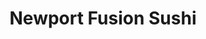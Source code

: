 ---
layout: place
title: "Newport Fusion Sushi"
permalink: /california/newport-beach/newport-fusion-sushi.html
stateAbbr: CA
stateName: California
cityName: Newport Beach
seo:
  name: "Newport Fusion Sushi"
  type: Restaurant
  links: https://newportfusionsushi.com/
description: "Unique sushi preparations & Japanese entrees served in an intimate space with contemporary decor. Newport Fusion Sushi serves delicious sushi in Newport Beach, California. Try fresh Japanese dishes for a great dining experience. Available for takeout, delivery, lunch, and dinner."
place_id: ChIJb7SktzPn3IAReDAzqjXkh6M
photos:
  - name: >-
      places/ChIJb7SktzPn3IAReDAzqjXkh6M/photos/AeeoHcLR4SN2YDRkusmogpHi_BLmmseLgg7PifvtQuXgNHuhSPPBFUlva9sE5VO2Tv0uJZIgWZajVC19m0JoPEAsmLlzIe-UH3_jZyLynnOIRiMggiQkJ5kowVnZMHFFLmDxs6EsE9I6J7MaQDCQ5ftnxBukGPlU594j8UFDvmQzOe3rzXqww_JxV-65FKjWW68i2LCn_6_wQM1imT7pmV1beh8LRIy5jsltbz39JG5vOIhKirxHs2RmxFO1wgL8eHfXcLguqwnuuT5Ss0o5iF9wS3eFZVquSkKbWe2oMdKVVzXfIOWj_WPNE8tS-e9uYFJd646BDIA0VmzZ0zK-4QS_QT5VqI4sk2EH8J1BtENYidQwga5Hlt2IFaIbFFDZPAz2cBc1JowT2NuD9AR5P-vae0AQTmjQRfX85e8XmyKB4Jo
    widthPx: 4000
    heightPx: 2252
    authorAttributions:
      - displayName: Chanho PAK
        uri: https://maps.google.com/maps/contrib/103266017348282304001
        photoUri: >-
          https://lh3.googleusercontent.com/a-/ALV-UjXjviEFoK74UziKyT5p2Zy6d6ow-2wxNmX20QEyZDdNHA7QSjU7oQ=s100-p-k-no-mo
    flagContentUri: >-
      https://www.google.com/local/imagery/report/?cb_client=maps_api_places.places_api&image_key=!1e10!2sCIHM0ogKEICAgMDAq7rqCw&hl=en-US
    googleMapsUri: >-
      https://www.google.com/maps/place//data=!3m4!1e2!3m2!1sCIHM0ogKEICAgMDAq7rqCw!2e10!4m2!3m1!1s0x80dce733b7a4b46f:0xa387e435aa333078
  - name: >-
      places/ChIJb7SktzPn3IAReDAzqjXkh6M/photos/AeeoHcLmEn01ufIi99_mp5VQp7yCUCdICICC_0OKoCli4zgBo00Cz6L29jxY7dF4ODqTrqV3HS6lMQequI80RjN__nnSyAi5_tVwmlJ8QVy6w6RgJI64owuQCTfNdE5YYHUSBhdsUH3jUzilK6lLEamp7e5T4wxEVSTcqBxMIQOcWLpnsrxFt29V0gsVvUGamXM9pR_YjM8NPI-wgDpKMXAbSf4I8h8XyRx35Mz6EJ5cXhzvEaMwjc_Ep7edudZDBAups2oQbEa9_T-Vkk6-3IbN9kHPgCWOZx0mWFCmPQ7r9oxI7Q
    widthPx: 1081
    heightPx: 1440
    authorAttributions:
      - displayName: Newport Fusion Sushi
        uri: https://maps.google.com/maps/contrib/115267055261586383223
        photoUri: >-
          https://lh3.googleusercontent.com/a/ACg8ocICMqtM_38Eb8HSFbaNZhcy23Db18TLc2TtRintLCOsY8p9aw=s100-p-k-no-mo
    flagContentUri: >-
      https://www.google.com/local/imagery/report/?cb_client=maps_api_places.places_api&image_key=!1e10!2sAF1QipPSmL4gaNCzzgJcl2VQu0CfvYKeOWx0KiP70t3R&hl=en-US
    googleMapsUri: >-
      https://www.google.com/maps/place//data=!3m4!1e2!3m2!1sAF1QipPSmL4gaNCzzgJcl2VQu0CfvYKeOWx0KiP70t3R!2e10!4m2!3m1!1s0x80dce733b7a4b46f:0xa387e435aa333078
  - name: >-
      places/ChIJb7SktzPn3IAReDAzqjXkh6M/photos/AeeoHcLp_PwCQf8hUUbcloJl-4VvLN_EQS7ts1nekqAlsZdMPRJWewCbGER6L_yAjbRxywrvpCYzfrQChz3vogMbkPD9bG7fDkBBL-sqltC16_Bk26hdAlHGDRsNqkEQA392hBjZtbza_9sIWFmICM0EKUP_ozHX_cYv6w8em_1BIzUMAMcNpzbkRteGla_TyNIRGRp_7er77FGrpewvW5aXsfb2wPGgf4Iy15IVgrb6uF6NYJ-kFadC0DcLyF2XOyLUvmM7HW5vBzTND2ffIuK-7UxyahcDDKx7nylIppYdNmlILsZ0UrhVA5KhITDZO5L_-OP6QR0h9IScGWC723BB4MnkPNSTUSQXjvndhquQLeabrF7BuQiUNTWbJZBuanMnjbfQetKP2PLCq_7zmyvaRiaD21C3Yq_X4I25OcbZd3C8ako
    widthPx: 4032
    heightPx: 3024
    authorAttributions:
      - displayName: Leah Berry
        uri: https://maps.google.com/maps/contrib/115267166095069524383
        photoUri: >-
          https://lh3.googleusercontent.com/a/ACg8ocIdo3Gx6hEJ8ty5QARne-aij3renk46o08d5eYrd2dwGMi8rg=s100-p-k-no-mo
    flagContentUri: >-
      https://www.google.com/local/imagery/report/?cb_client=maps_api_places.places_api&image_key=!1e10!2sCIHM0ogKEICAgID7mY79iwE&hl=en-US
    googleMapsUri: >-
      https://www.google.com/maps/place//data=!3m4!1e2!3m2!1sCIHM0ogKEICAgID7mY79iwE!2e10!4m2!3m1!1s0x80dce733b7a4b46f:0xa387e435aa333078
  - name: >-
      places/ChIJb7SktzPn3IAReDAzqjXkh6M/photos/AeeoHcLJZIZ1_8Izownm-UlyOwcwRLtjcnQE9fMYVSJc6QhljS9l9tptz9notS9Q5yfBVxKlNtZLuMpB5wNdkefqr7vyG1PjxMYnJbmdQTSAr90taLT7PxYnbRVa2_b2n17hIx0WBubw9VPH3IvmGiL7UWELq6zXSJ0q9Y_9sdQ9IKUETAnaSh8ylBVFPbLk7_o_5BpNitYMpnGNCsX3vylgMFALAgr6B-s1w5LG3k8v2M2HH0f-Nv9ocjln8tfCDQdYc_A5RzavowaAvKRsroU4TEKHM71t10So48gPATqNHQEsU9_gEPEbkjOMCm5A3waRSCmdQLGFaMdOPoM5JyAcjbooE4xY4UneF7P3KdEKBunsz_tlbJNtilw3Ky3asGpqDCzjl2meouOOw8o0OuNEgiXx4T7FMzLeF6EI7XScdbxo7cDx
    widthPx: 3264
    heightPx: 2448
    authorAttributions:
      - displayName: Soonuk Seol
        uri: https://maps.google.com/maps/contrib/108247923289497668686
        photoUri: >-
          https://lh3.googleusercontent.com/a/ACg8ocJRd8mczbj-bc-_AvpWhOCoDnVBp9Agt0FMPxCUyM1x7B7hVA=s100-p-k-no-mo
    flagContentUri: >-
      https://www.google.com/local/imagery/report/?cb_client=maps_api_places.places_api&image_key=!1e10!2sCIHM0ogKEICAgID4r57XvwE&hl=en-US
    googleMapsUri: >-
      https://www.google.com/maps/place//data=!3m4!1e2!3m2!1sCIHM0ogKEICAgID4r57XvwE!2e10!4m2!3m1!1s0x80dce733b7a4b46f:0xa387e435aa333078
  - name: >-
      places/ChIJb7SktzPn3IAReDAzqjXkh6M/photos/AeeoHcKUkMDUkv_7zw56UgNhaxd2OHrG40rgVuKQddGSU5hiucuGbHxKa2KNpkwxMkJNDoxP4vJaYG2R6FF7Cbwvw3oSBOOBrr_nYbJRA5ZV2US-AKrbTd95eSkP98mJXUjSH6SrlZbmaTFp0dG36EWzAeQFdb9AMm0Edd3Kp0eHZAq8MOc889c-BsfcGgVozCOVpGGaEjIF551pIToDwQ9TUai_yTCQ9lP2dKvvSNsZrYpxeZ0ABEZ5CFEqONfrRbuaSyjmumtyQcBM0ci-4J2BE4TYgeeB-0IzR0oDpJZJbWMCBQ
    widthPx: 4032
    heightPx: 3024
    authorAttributions:
      - displayName: Newport Fusion Sushi
        uri: https://maps.google.com/maps/contrib/115267055261586383223
        photoUri: >-
          https://lh3.googleusercontent.com/a/ACg8ocICMqtM_38Eb8HSFbaNZhcy23Db18TLc2TtRintLCOsY8p9aw=s100-p-k-no-mo
    flagContentUri: >-
      https://www.google.com/local/imagery/report/?cb_client=maps_api_places.places_api&image_key=!1e10!2sAF1QipPzg9mbKy1GQGC9Iq1vHjYiT5Jj9yOxJW3acsil&hl=en-US
    googleMapsUri: >-
      https://www.google.com/maps/place//data=!3m4!1e2!3m2!1sAF1QipPzg9mbKy1GQGC9Iq1vHjYiT5Jj9yOxJW3acsil!2e10!4m2!3m1!1s0x80dce733b7a4b46f:0xa387e435aa333078
  - name: >-
      places/ChIJb7SktzPn3IAReDAzqjXkh6M/photos/AeeoHcIh7NS5pNwF3C-7uUtvaASiDqLmbDx3hWgOTJG5_zuqjdPurxvDa1e87itEVbdUGV-OQ5LJ44ZOCrV2Ab_qPceRyakLHBcduSzJN3GBpSFC5FNMG3CdD05nHVfbFQ2i6sBbha4gCbZjeS1ai5HqJcwn3veKsbvLfCzM8CmXGnp7bdrWEN_SppHo3mgfzGGlvQTlHgpuD5rqq5wcOhdTVzD0KbbeTTtEzgiZJJvw_Tj81nVybihkwfyXKqFIiTmxNuAe77QGt1s__MqyySHsmRI7dDawkUlRN9mxwLpE1oid2OEWcQV9kfKQJhrz5UdaQSdrvnZvXCMJXHrD5IVympP8ixvRto4S9R-ntCrhCt0B1B67tPuDfzhL9fmaPVhGHoil80epeQ2OISIgUGrmfwbll1NwBDx53Az18xB2GYRsSQ
    widthPx: 3024
    heightPx: 4032
    authorAttributions:
      - displayName: George Jia
        uri: https://maps.google.com/maps/contrib/112653133619351293786
        photoUri: >-
          https://lh3.googleusercontent.com/a/ACg8ocIcxxwoNOKxUaCDaQa4Cydp3AK7UZk-t8qqbWPNNzRbEk9zLA=s100-p-k-no-mo
    flagContentUri: >-
      https://www.google.com/local/imagery/report/?cb_client=maps_api_places.places_api&image_key=!1e10!2sCIHM0ogKEICAgIDuuYjmOw&hl=en-US
    googleMapsUri: >-
      https://www.google.com/maps/place//data=!3m4!1e2!3m2!1sCIHM0ogKEICAgIDuuYjmOw!2e10!4m2!3m1!1s0x80dce733b7a4b46f:0xa387e435aa333078
  - name: >-
      places/ChIJb7SktzPn3IAReDAzqjXkh6M/photos/AeeoHcKZsncR5S_jrUEgpJm_IE3l8jMXkTVIv2syrIyD2Q6ZUBt_B713OT06g4n0eUzwW_guYI9KX96pOXnw5D6yS8q_ohyF-TrXu_kjjsV48WIEdVEJOnxziNPAePaTz9UnqRKgYYsRMrL_4eU7qvZ1EQvK4iSP1Lq84s6d-HVC5sskNp2mcvFuSseW97PgrZTP8iHu5ir4BpvLj6ZG23MzkIPiATbQ2U3lRj8fbSM6vk68KG_OyEelUfkHbb695Cese5OyiWBx8-ugYSMK7IASC2-3feNlREhKCftx2DcUaPKaNxickzk3dM9SiP4188TX6VDadGXC2Ftr7nbsKz6ovqzJyS4cNvHWbUC9ONKqh3d0ZWauYpWMNtizAHH7VyQ0MKuhBNUKzS8RIjxg3E1wNpyjRrW8qjfFVgQt4Av80JyrUuST
    widthPx: 3600
    heightPx: 4800
    authorAttributions:
      - displayName: Kaitlynn Thompson
        uri: https://maps.google.com/maps/contrib/112705628064625548843
        photoUri: >-
          https://lh3.googleusercontent.com/a-/ALV-UjUJYU2_eWEX4UvZaZNGi16-1wCdMzDPvE1Pa_3G25N06zJztAEEEQ=s100-p-k-no-mo
    flagContentUri: >-
      https://www.google.com/local/imagery/report/?cb_client=maps_api_places.places_api&image_key=!1e10!2sCIHM0ogKEICAgIDTsJKf8wE&hl=en-US
    googleMapsUri: >-
      https://www.google.com/maps/place//data=!3m4!1e2!3m2!1sCIHM0ogKEICAgIDTsJKf8wE!2e10!4m2!3m1!1s0x80dce733b7a4b46f:0xa387e435aa333078
  - name: >-
      places/ChIJb7SktzPn3IAReDAzqjXkh6M/photos/AeeoHcLPPqCclqBim_sRlRyJG8xevIqUPigoOkns1_n8eiucvVi6Nlgrtgk_jumDyrXhYvO7wF4VQPJVzcB97LmlmRnSDgTJ3KObbf22ytk2zJpoWOtWz6XP6cjhODf2TsLMBQWLvSyPfgUfKVgeS4ylTNX2gs7qcIetqTEoYZmI5ao_ceZKmNXhUkkDGCHI78quUM45hqMvp4-YufgPbVNAY_IRwslNGtdVqocwAh6lXhJcVI3BNMr4VOq4UwP1n8mMEnY2h82BvGWeZIzWi_LluRkjGegi6y6wLAxXztQbejdQF0JUz3F_WMwm-K6H1bQLk_hkI8e0bzprPK_7ttf_YTj4fVonTFcJd5e8MJdFsuTNWQ2uDUjv26ZfMgx-QtDl6vpNeLeskXBpv8vHopVMGlHbFZwtkFM7bByOn0Aa6Kg
    widthPx: 3000
    heightPx: 4000
    authorAttributions:
      - displayName: Saul Caceres
        uri: https://maps.google.com/maps/contrib/106415254602395504091
        photoUri: >-
          https://lh3.googleusercontent.com/a-/ALV-UjUdyHhde8IfgPuHJ9gvGeAFEzd-BPFsOSHbqLPw37sH-9oo7UU5=s100-p-k-no-mo
    flagContentUri: >-
      https://www.google.com/local/imagery/report/?cb_client=maps_api_places.places_api&image_key=!1e10!2sCIHM0ogKEICAgID_-63McA&hl=en-US
    googleMapsUri: >-
      https://www.google.com/maps/place//data=!3m4!1e2!3m2!1sCIHM0ogKEICAgID_-63McA!2e10!4m2!3m1!1s0x80dce733b7a4b46f:0xa387e435aa333078
  - name: >-
      places/ChIJb7SktzPn3IAReDAzqjXkh6M/photos/AeeoHcJHk8nFJw1cRDpJ1PxLRka6HOs5p0Fy_nxctF_0dWm8fkQXdTUw2fgcNjyIh2nPpamyq8ZwJluPiSMKvBPFCyUh_BcYueyw5UFGNxRg7MH9pIrXVNfGsZjWv-9k59b3Ec12AiGQH25siisf8gOjEDOx6oM4ZaSzinWqRhZ3JJ14s2kFJZaJ2KliCVjhiNr8YwPD4v0zP351zpZoAeCEGkzt5H26FIn_lbKWKNk0aYSBMRsTgxUo1NRQZcY0yWJ5xxVu49LaAlsMHp_LW7cPmL1Itfnxn-PfZ2UvInX4nJI3IzXISGF3dS4YPq86m7TrCT6o0Hy7I8sJm00vpm06zN4m8RnKh9VrNKF0ErhT-zStBJFZSd6PdsuiVSDFvgLseC7cAqsjg_fddEMnMDD_tQfloRf7J3VvQFUg-Atfi68anr5j
    widthPx: 4800
    heightPx: 3600
    authorAttributions:
      - displayName: Kaitlynn Thompson
        uri: https://maps.google.com/maps/contrib/112705628064625548843
        photoUri: >-
          https://lh3.googleusercontent.com/a-/ALV-UjUJYU2_eWEX4UvZaZNGi16-1wCdMzDPvE1Pa_3G25N06zJztAEEEQ=s100-p-k-no-mo
    flagContentUri: >-
      https://www.google.com/local/imagery/report/?cb_client=maps_api_places.places_api&image_key=!1e10!2sCIHM0ogKEICAgIDTsJKf0wE&hl=en-US
    googleMapsUri: >-
      https://www.google.com/maps/place//data=!3m4!1e2!3m2!1sCIHM0ogKEICAgIDTsJKf0wE!2e10!4m2!3m1!1s0x80dce733b7a4b46f:0xa387e435aa333078
  - name: >-
      places/ChIJb7SktzPn3IAReDAzqjXkh6M/photos/AeeoHcJE3dosYG0yUL5GGKAL7BmDKLNbYuX-yPWv-W7KqquT9PvnkOOInAtZg92Zrf28ZhtbLNIjDmnkl2OQRFzuyey5iELYTZ1iLqvhA4xCCgXyt2X0VaO1nGmJRR4t7VpXzLwwu7LeU5j61Xm77iCg8Mov4RXVbirjwEcr1q3NUuSqEs6bQXgdziMiJDJ176d64nCQ0NnWkyUTQIIM8E5rbgVxkXD9Kyt3FMRBVEqIQHwsY10iJmYE0DMVfoPx9AnH5K2hzToxm8ccivcAZJEYYXV58cZDEZQtAGe7SfpysXCGa-jVWByWfuL_8wv3HuWBYTonxSnNi7vvelTrOEpMTBrH3GTEq78AWUY8OI_MjczX2u-WzDpoVu4sKQJS9Y4OD1U9Y52sMG3x4liwqf-1u-teg3DW3kdBobh4hFjseXbObZc
    widthPx: 4032
    heightPx: 3024
    authorAttributions:
      - displayName: Dang Tran
        uri: https://maps.google.com/maps/contrib/110148385667932036737
        photoUri: >-
          https://lh3.googleusercontent.com/a-/ALV-UjXfz80GBOooWVXY-qPLZu9PEwqJ4UXm3YwACol6TlsqDTvQzIho=s100-p-k-no-mo
    flagContentUri: >-
      https://www.google.com/local/imagery/report/?cb_client=maps_api_places.places_api&image_key=!1e10!2sCIHM0ogKEICAgICkiO_-rAE&hl=en-US
    googleMapsUri: >-
      https://www.google.com/maps/place//data=!3m4!1e2!3m2!1sCIHM0ogKEICAgICkiO_-rAE!2e10!4m2!3m1!1s0x80dce733b7a4b46f:0xa387e435aa333078
address: 21135 Newport Coast Dr, Newport Beach, CA 92657, USA
street: 21135 Newport Coast Dr
city: Newport Beach
state: CA
zip: '92657'
country: USA
neighborhood: Newport Coast
latitude: '33.608211'
longitude: '-117.826767'
accessibility_options:
  wheelchairAccessibleParking: true
  wheelchairAccessibleEntrance: true
  wheelchairAccessibleRestroom: true
  wheelchairAccessibleSeating: true
business_status: OPERATIONAL
name: Newport Fusion Sushi
google_maps_links:
  directionsUri: >-
    https://www.google.com/maps/dir//''/data=!4m7!4m6!1m1!4e2!1m2!1m1!1s0x80dce733b7a4b46f:0xa387e435aa333078!3e0
  placeUri: https://maps.google.com/?cid=11783637869178073208
  writeAReviewUri: >-
    https://www.google.com/maps/place//data=!4m3!3m2!1s0x80dce733b7a4b46f:0xa387e435aa333078!12e1
  reviewsUri: >-
    https://www.google.com/maps/place//data=!4m4!3m3!1s0x80dce733b7a4b46f:0xa387e435aa333078!9m1!1b1
  photosUri: >-
    https://www.google.com/maps/place//data=!4m3!3m2!1s0x80dce733b7a4b46f:0xa387e435aa333078!10e5
primary_type: Sushi Restaurant
opening_hours:
  regular: null
  current: null
secondary_opening_hours:
  regular:
    weekdayDescriptions: null
    type: null
  current:
    weekdayDescriptions: null
    type: null
phone: (949) 721-5884
price_level: null
price_range: null
rating: '4.5'
rating_count: 105
website: https://newportfusionsushi.com/
reviews:
  - name: >-
      places/ChIJb7SktzPn3IAReDAzqjXkh6M/reviews/ChdDSUhNMG9nS0VJQ0FnSUQzanI2SGdnRRAB
    relativePublishTimeDescription: 4 months ago
    rating: 5
    text:
      text: >-
        Absolutely delicious! This is some of the best sushi I’ve had, not to
        mention the wonderful atmosphere and friendly staff. The food came out
        super quick but I think we may have eaten it even faster. We’ll be back
        for more!
      languageCode: en
    originalText:
      text: >-
        Absolutely delicious! This is some of the best sushi I’ve had, not to
        mention the wonderful atmosphere and friendly staff. The food came out
        super quick but I think we may have eaten it even faster. We’ll be back
        for more!
      languageCode: en
    authorAttribution:
      displayName: Megan Marinchak
      uri: https://www.google.com/maps/contrib/105504070483767708054/reviews
      photoUri: >-
        https://lh3.googleusercontent.com/a/ACg8ocKlNyCVmXigquRPCdPqsiC_doump1lXyJoq6nbkCIqIFp2NOg=s128-c0x00000000-cc-rp-mo
    publishTime: '2024-11-15T04:07:08.953696Z'
    flagContentUri: >-
      https://www.google.com/local/review/rap/report?postId=ChdDSUhNMG9nS0VJQ0FnSUQzanI2SGdnRRAB&d=17924085&t=1
    googleMapsUri: >-
      https://www.google.com/maps/reviews/data=!4m6!14m5!1m4!2m3!1sChdDSUhNMG9nS0VJQ0FnSUQzanI2SGdnRRAB!2m1!1s0x80dce733b7a4b46f:0xa387e435aa333078
  - name: >-
      places/ChIJb7SktzPn3IAReDAzqjXkh6M/reviews/ChdDSUhNMG9nS0VJQ0FnSURUc0pLZnd3RRAB
    relativePublishTimeDescription: 10 months ago
    rating: 5
    text:
      text: >-
        COME HERE!!! Could not recommend more. We came here twice in one week
        and will come anytime we’re in Newport. Our server was so nice and
        recognized us the second time we came in. They even catered to my little
        siblings who just wanted tons of cucumber rolls. The fish is so fresh.
        Each roll had a perfect balance of ingredients, the right amount of
        sauce (aka a lot), a great crunch, and overall quality you can taste.
        Our order came out super fast (even on a busy Friday night).They also
        have great options for or non sushi eaters. Make sure to stop by!
      languageCode: en
    originalText:
      text: >-
        COME HERE!!! Could not recommend more. We came here twice in one week
        and will come anytime we’re in Newport. Our server was so nice and
        recognized us the second time we came in. They even catered to my little
        siblings who just wanted tons of cucumber rolls. The fish is so fresh.
        Each roll had a perfect balance of ingredients, the right amount of
        sauce (aka a lot), a great crunch, and overall quality you can taste.
        Our order came out super fast (even on a busy Friday night).They also
        have great options for or non sushi eaters. Make sure to stop by!
      languageCode: en
    authorAttribution:
      displayName: Kaitlynn Thompson
      uri: https://www.google.com/maps/contrib/112705628064625548843/reviews
      photoUri: >-
        https://lh3.googleusercontent.com/a-/ALV-UjUJYU2_eWEX4UvZaZNGi16-1wCdMzDPvE1Pa_3G25N06zJztAEEEQ=s128-c0x00000000-cc-rp-mo-ba3
    publishTime: '2024-05-21T16:21:57.176660Z'
    flagContentUri: >-
      https://www.google.com/local/review/rap/report?postId=ChdDSUhNMG9nS0VJQ0FnSURUc0pLZnd3RRAB&d=17924085&t=1
    googleMapsUri: >-
      https://www.google.com/maps/reviews/data=!4m6!14m5!1m4!2m3!1sChdDSUhNMG9nS0VJQ0FnSURUc0pLZnd3RRAB!2m1!1s0x80dce733b7a4b46f:0xa387e435aa333078
  - name: >-
      places/ChIJb7SktzPn3IAReDAzqjXkh6M/reviews/ChZDSUhNMG9nS0VJQ0FnSUNYay1ITk9BEAE
    relativePublishTimeDescription: 5 months ago
    rating: 5
    text:
      text: >-
        My new go to place for sushi! Food was fantastic from start to finish.
        Not sure about another review stating they don't serve ginger/Wasabi. We
        were promptly brought a generous portion of both. The waiters were all
        super friendly and welcoming as well as the sushi chefs.  Jinbei roll
        (pictured) was phenomenal. I will definitely be back!
      languageCode: en
    originalText:
      text: >-
        My new go to place for sushi! Food was fantastic from start to finish.
        Not sure about another review stating they don't serve ginger/Wasabi. We
        were promptly brought a generous portion of both. The waiters were all
        super friendly and welcoming as well as the sushi chefs.  Jinbei roll
        (pictured) was phenomenal. I will definitely be back!
      languageCode: en
    authorAttribution:
      displayName: Nat
      uri: https://www.google.com/maps/contrib/110772030229801676855/reviews
      photoUri: >-
        https://lh3.googleusercontent.com/a-/ALV-UjW5EZgFkdXDZuZSg0u5R1odMJt9Q-IJ3M4YwANkmqsSYJeoCV2qZg=s128-c0x00000000-cc-rp-mo
    publishTime: '2024-10-20T05:38:52.903190Z'
    flagContentUri: >-
      https://www.google.com/local/review/rap/report?postId=ChZDSUhNMG9nS0VJQ0FnSUNYay1ITk9BEAE&d=17924085&t=1
    googleMapsUri: >-
      https://www.google.com/maps/reviews/data=!4m6!14m5!1m4!2m3!1sChZDSUhNMG9nS0VJQ0FnSUNYay1ITk9BEAE!2m1!1s0x80dce733b7a4b46f:0xa387e435aa333078
  - name: >-
      places/ChIJb7SktzPn3IAReDAzqjXkh6M/reviews/ChZDSUhNMG9nS0VJQ0FnSUMwX2FmUU93EAE
    relativePublishTimeDescription: 5 years ago
    rating: 5
    text:
      text: >-
        We are a big sushi lovers but also very picky. We came on Sunday
        afternoon and were able to get a table right away. Welcoming place.
        Great and fast service. Friendly staff. Food was pretty good too.
        Nothing can top our sushi experience in Japan but would give about 9
        stars out of ten (or 4.5 out of 5 :) Loved the fact that rice was good
        and just enough not to overwhelm the fish. Some peaces were cut a bit
        too big for a sushi style but I'll take that over ridiculous amount of
        rice as many places do. Salmon was really good. Scallops just ok. Seared
        tuna was very good. My favorite garlic edamame beans.
      languageCode: en
    originalText:
      text: >-
        We are a big sushi lovers but also very picky. We came on Sunday
        afternoon and were able to get a table right away. Welcoming place.
        Great and fast service. Friendly staff. Food was pretty good too.
        Nothing can top our sushi experience in Japan but would give about 9
        stars out of ten (or 4.5 out of 5 :) Loved the fact that rice was good
        and just enough not to overwhelm the fish. Some peaces were cut a bit
        too big for a sushi style but I'll take that over ridiculous amount of
        rice as many places do. Salmon was really good. Scallops just ok. Seared
        tuna was very good. My favorite garlic edamame beans.
      languageCode: en
    authorAttribution:
      displayName: Ingrida Kern
      uri: https://www.google.com/maps/contrib/104983465002108602825/reviews
      photoUri: >-
        https://lh3.googleusercontent.com/a-/ALV-UjV3DFY07EcB9dB_g2BP64CGEpEs0Ynr90gzvYe4Z1DN2RVFmiJdcQ=s128-c0x00000000-cc-rp-mo-ba5
    publishTime: '2019-10-08T06:26:57.902274Z'
    flagContentUri: >-
      https://www.google.com/local/review/rap/report?postId=ChZDSUhNMG9nS0VJQ0FnSUMwX2FmUU93EAE&d=17924085&t=1
    googleMapsUri: >-
      https://www.google.com/maps/reviews/data=!4m6!14m5!1m4!2m3!1sChZDSUhNMG9nS0VJQ0FnSUMwX2FmUU93EAE!2m1!1s0x80dce733b7a4b46f:0xa387e435aa333078
  - name: >-
      places/ChIJb7SktzPn3IAReDAzqjXkh6M/reviews/ChdDSUhNMG9nS0VJQ0FnSUNpM0xLQzVnRRAB
    relativePublishTimeDescription: 4 years ago
    rating: 5
    text:
      text: >-
        Best miso soup, ginger dressing and teriyaki I've ever had.. it was my
        first time ever trying sushi and I'm so thankful this is the location I
        chose to try it! Will most definitely come back! Definitely won't leave
        this place disappointed!! Amazing customer service, kind and friendly
        staff!!
      languageCode: en
    originalText:
      text: >-
        Best miso soup, ginger dressing and teriyaki I've ever had.. it was my
        first time ever trying sushi and I'm so thankful this is the location I
        chose to try it! Will most definitely come back! Definitely won't leave
        this place disappointed!! Amazing customer service, kind and friendly
        staff!!
      languageCode: en
    authorAttribution:
      displayName: Carey Marie
      uri: https://www.google.com/maps/contrib/102369481913124378072/reviews
      photoUri: >-
        https://lh3.googleusercontent.com/a-/ALV-UjWsLcHSpip8mcyp224CRtK4s_yRSLe3Vrg7U4t7vSMzJar66OT3Lg=s128-c0x00000000-cc-rp-mo-ba7
    publishTime: '2020-10-24T21:22:14.430772Z'
    flagContentUri: >-
      https://www.google.com/local/review/rap/report?postId=ChdDSUhNMG9nS0VJQ0FnSUNpM0xLQzVnRRAB&d=17924085&t=1
    googleMapsUri: >-
      https://www.google.com/maps/reviews/data=!4m6!14m5!1m4!2m3!1sChdDSUhNMG9nS0VJQ0FnSUNpM0xLQzVnRRAB!2m1!1s0x80dce733b7a4b46f:0xa387e435aa333078
parking_options:
  freeParkingLot: true
  freeStreetParking: true
payment_options:
  acceptsCreditCards: true
  acceptsDebitCards: true
  acceptsCashOnly: false
  acceptsNfc: true
allow_dogs: null
curbside_pickup: null
delivery: true
dine_in: true
good_for_children: true
good_for_groups: true
good_for_sports: false
live_music: false
menu_for_children: null
outdoor_seating: true
reservable: true
restroom: true
serves_beer: true
serves_breakfast: null
serves_brunch: false
serves_cocktails: null
serves_coffee: null
serves_dinner: true
serves_dessert: true
serves_lunch: true
serves_vegetarian_food: null
serves_wine: true
takeout: true
summary: >-
  Unique sushi preparations & Japanese entrees served in an intimate space with
  contemporary decor.

---